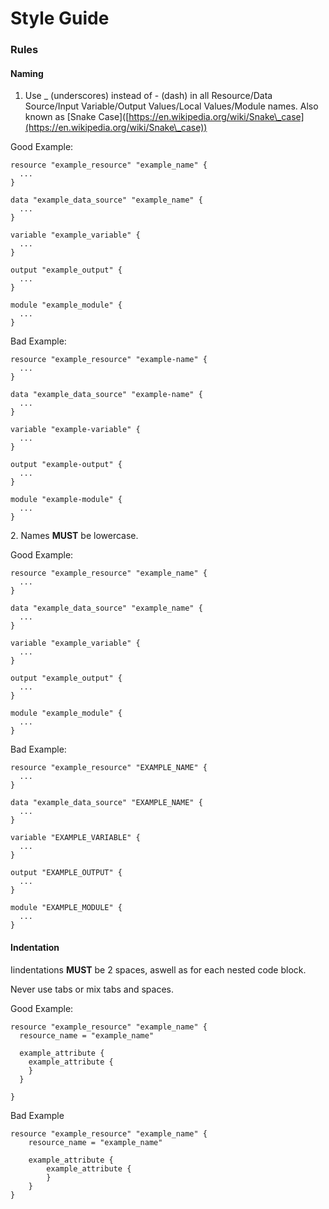 # Style Guide

### Rules

#### Naming

1. Use \_ (underscores) instead of - (dash) in all Resource/Data Source/Input Variable/Output Values/Local Values/Module names. Also known as \[Snake Case]\([https://en.wikipedia.org/wiki/Snake\_case](https://en.wikipedia.org/wiki/Snake\_case))

Good Example:

```
resource "example_resource" "example_name" {
  ...
}

data "example_data_source" "example_name" {
  ...
}

variable "example_variable" {
  ...
}

output "example_output" {
  ...
}

module "example_module" {
  ...
}
```

Bad Example:

```
resource "example_resource" "example-name" {
  ...
}

data "example_data_source" "example-name" {
  ...
}

variable "example-variable" {
  ...
}

output "example-output" {
  ...
}

module "example-module" {
  ...
}
```

2\. Names **MUST** be lowercase.

Good Example:

```
resource "example_resource" "example_name" {
  ...
}

data "example_data_source" "example_name" {
  ...
}

variable "example_variable" {
  ...
}

output "example_output" {
  ...
}

module "example_module" {
  ...
}
```

Bad Example:

```
resource "example_resource" "EXAMPLE_NAME" {
  ...
}

data "example_data_source" "EXAMPLE_NAME" {
  ...
}

variable "EXAMPLE_VARIABLE" {
  ...
}

output "EXAMPLE_OUTPUT" {
  ...
}

module "EXAMPLE_MODULE" {
  ...
}
```

#### Indentation

Iindentations **MUST** be 2 spaces, aswell as for each nested code block.

Never use tabs or mix tabs and spaces.

Good Example:

```
resource "example_resource" "example_name" {
  resource_name = "example_name"
  
  example_attribute {
    example_attribute {
    }
  }

}
```

Bad Example

```
resource "example_resource" "example_name" {
    resource_name = "example_name"
    
    example_attribute {
        example_attribute {
        }
    }
}
```



